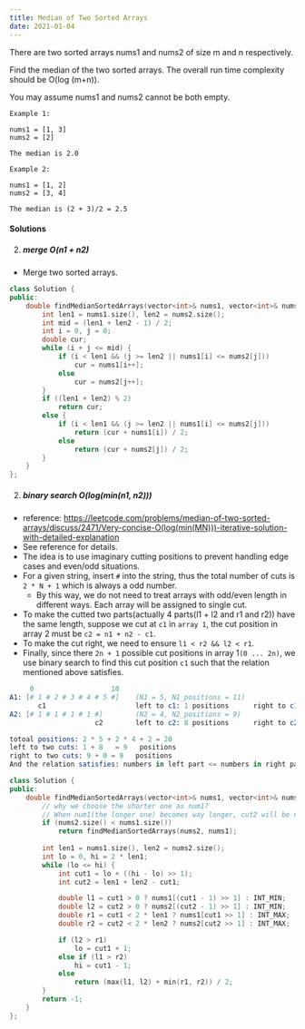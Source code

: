 ```yaml
---
title: Median of Two Sorted Arrays
date: 2021-01-04
---
```

There are two sorted arrays nums1 and nums2 of size m and n respectively.

Find the median of the two sorted arrays. The overall run time complexity should be O(log (m+n)).

You may assume nums1 and nums2 cannot be both empty.

```
Example 1:

nums1 = [1, 3]
nums2 = [2]

The median is 2.0

Example 2:

nums1 = [1, 2]
nums2 = [3, 4]

The median is (2 + 3)/2 = 2.5
```

#### Solutions


2. ##### merge O(n1 + n2)

- Merge two sorted arrays.

```cpp
class Solution {
public:
    double findMedianSortedArrays(vector<int>& nums1, vector<int>& nums2) {
        int len1 = nums1.size(), len2 = nums2.size();
        int mid = (len1 + len2 - 1) / 2;
        int i = 0, j = 0;
        double cur;
        while (i + j <= mid) {
            if (i < len1 && (j >= len2 || nums1[i] <= nums2[j]))
                cur = nums1[i++];
            else
                cur = nums2[j++];
        }
        if ((len1 + len2) % 2)
            return cur;
        else {
            if (i < len1 && (j >= len2 || nums1[i] <= nums2[j]))
                return (cur + nums1[i]) / 2;
            else
                return (cur + nums2[j]) / 2;
        }
    }
};
```


2. ##### binary search  O(log(min(n1, n2)))


- reference: https://leetcode.com/problems/median-of-two-sorted-arrays/discuss/2471/Very-concise-O(log(min(MN)))-iterative-solution-with-detailed-explanation
- See reference for details.
- The idea is to use imaginary cutting positions to prevent handling edge cases and even/odd situations.
- For a given string, insert `#` into the string, thus the total number of cuts is `2 * N + 1` which is always a odd number.
    - By this way, we do not need to treat arrays with odd/even length in different ways. Each array will be assigned to single cut.
- To make the cutted two parts(actually 4 parts(l1 + l2 and r1 and r2)) have the same length, suppose we cut at `c1` in `array 1`, the cut position in array 2 must be `c2 = n1 + n2 - c1`.
- To make the cut right, we need to ensure `l1 < r2 && l2 < r1`.
- Finally, since there `2n + 1` possible cut positions in array 1`(0 ... 2n)`, we use binary search to find this cut position `c1` such that the relation mentioned above satisfies.

```s
     0                   10
A1: [# 1 # 2 # 3 # 4 # 5 #]    (N1 = 5, N1_positions = 11)
       c1                      left to c1: 1 positions      right to c1: 9 positions
A2: [# 1 # 1 # 1 # 1 #]        (N2 = 4, N2_positions = 9)
                     c2        left to c2: 8 positions      right to c2: 0 positions

totoal positions: 2 * 5 + 2 * 4 + 2 = 20
left to two cuts: 1 + 8   = 9   positions
right to two cuts: 9 + 0 = 9   positions
And the relation satisfies: numbers in left part <= numbers in right part
```



```cpp
class Solution {
public:
    double findMedianSortedArrays(vector<int>& nums1, vector<int>& nums2) {
        // why we choose the shorter one as num1?
        // When num1(the longer one) becomes way longer, cut2 will be negative, which is not permitted.
        if (nums2.size() < nums1.size())
            return findMedianSortedArrays(nums2, nums1);
        
        int len1 = nums1.size(), len2 = nums2.size();
        int lo = 0, hi = 2 * len1;
        while (lo <= hi) {
            int cut1 = lo + ((hi - lo) >> 1);
            int cut2 = len1 + len2 - cut1;

            double l1 = cut1 > 0 ? nums1[(cut1 - 1) >> 1] : INT_MIN;
            double l2 = cut2 > 0 ? nums2[(cut2 - 1) >> 1] : INT_MIN;
            double r1 = cut1 < 2 * len1 ? nums1[cut1 >> 1] : INT_MAX;
            double r2 = cut2 < 2 * len2 ? nums2[cut2 >> 1] : INT_MAX;

            if (l2 > r1)
                lo = cut1 + 1;
            else if (l1 > r2)
                hi = cut1 - 1;
            else
                return (max(l1, l2) + min(r1, r2)) / 2;
        }
        return -1;
    }
};
```